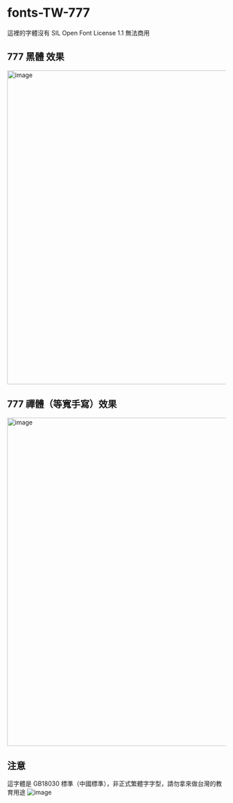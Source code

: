 # fonts-TW-777
這裡的字體沒有 SIL Open Font License 1.1  無法商用

## 777 黑體 效果
<img width="723" alt="image" src="https://github.com/tbdavid2019/fonts-TW-777/assets/56015064/d3f7fee4-a547-429a-8f03-c4e1cf65a4eb">

## 777 禪體（等寬手寫）效果
<img width="756" alt="image" src="https://github.com/tbdavid2019/fonts-TW-777/assets/56015064/28dfa8d3-8598-4c23-a688-980b89318adf">


## 注意
這字體是 GB18030 標準（中國標準），非正式繁體字字型，請勿拿來做台灣的教育用途
![image](https://github.com/tbdavid2019/fonts-TW-777/assets/56015064/dcf96be7-7a61-497e-8940-4df10424e33c)
